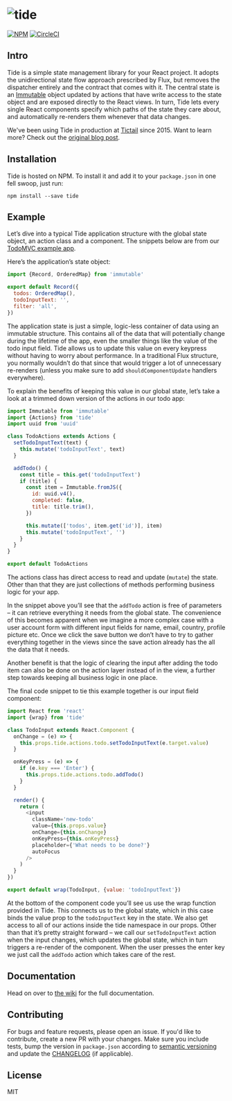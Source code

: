 # ![tide](https://cloud.githubusercontent.com/assets/847651/18448327/b029ad60-78f8-11e6-9ca4-eff619c8a2c8.png)

[![NPM](https://img.shields.io/npm/v/tide.svg)](https://www.npmjs.com/package/tide) [![CircleCI](https://circleci.com/gh/tictail/tide.svg?style=shield&circle-token=7cb8ffee9ae3acc8e92c68c8beff08ab66283112)](https://circleci.com/gh/tictail/tide)

## Intro

Tide is a simple state management library for your React project. It adopts the unidirectional state flow approach prescribed by Flux, but removes the dispatcher entirely and the contract that comes with it. The central state is an [Immutable](https://github.com/facebook/immutable-js) object updated by actions that have write access to the state object and are exposed directly to the React views. In turn, Tide lets every single React components specify which paths of the state they care about, and automatically re-renders them whenever that data changes.

We've been using Tide in production at [Tictail](https://tictail.com) since 2015. Want to learn more? Check out the [original blog post](http://tic.tl/introducing-tide).

## Installation

Tide is hosted on NPM. To install it and add it to your `package.json` in one fell swoop, just run:

```
npm install --save tide
```

## Example

Let’s dive into a typical Tide application structure with the global state object, an action class and a component. The snippets below are from our [TodoMVC example app]( https://github.com/tictail/tide/tree/master/example/app).

Here’s the application’s state object:

```JavaScript
import {Record, OrderedMap} from 'immutable'

export default Record({
  todos: OrderedMap(),
  todoInputText: '',
  filter: 'all',
})
```

The application state is just a simple, logic-less container of data using an immutable structure. This contains all of the data that will potentially change during the lifetime of the app, even the smaller things like the value of the todo input field. Tide allows us to update this value on every keypress without having to worry about performance. In a traditional Flux structure, you normally wouldn’t do that since that would trigger a lot of unnecessary re-renders (unless you make sure to add `shouldComponentUpdate` handlers everywhere).

To explain the benefits of keeping this value in our global state, let’s take a look at a trimmed down version of the actions in our todo app:

```JavaScript
import Immutable from 'immutable'
import {Actions} from 'tide'
import uuid from 'uuid'

class TodoActions extends Actions {
  setTodoInputText(text) {
    this.mutate('todoInputText', text)
  }

  addTodo() {
    const title = this.get('todoInputText')
    if (title) {
      const item = Immutable.fromJS({
        id: uuid.v4(),
        completed: false,
        title: title.trim(),
      })

      this.mutate(['todos', item.get('id')], item)
      this.mutate('todoInputText', '')
    }
  }
}

export default TodoActions
```

The actions class has direct access to read and update (`mutate`) the state. Other than that they are just collections of methods performing business logic for your app.

In the snippet above you’ll see that the `addTodo` action is free of parameters – it can retrieve everything it needs from the global state. The convenience of this becomes apparent when we imagine a more complex case with a user account form with different input fields for name, email, country, profile picture etc. Once we click the save button we don’t have to try to gather everything together in the views since the save action already has the all the data that it needs.

Another benefit is that the logic of clearing the input after adding the todo item can also be done on the action layer instead of in the view, a further step towards keeping all business logic in one place.

The final code snippet to tie this example together is our input field component:

```JavaScript
import React from 'react'
import {wrap} from 'tide'

class TodoInput extends React.Component {
  onChange = (e) => {
    this.props.tide.actions.todo.setTodoInputText(e.target.value)
  }

  onKeyPress = (e) => {
    if (e.key === 'Enter') {
      this.props.tide.actions.todo.addTodo()
    }
  }

  render() {
    return (
      <input
        className='new-todo'
        value={this.props.value}
        onChange={this.onChange}
        onKeyPress={this.onKeyPress}
        placeholder={'What needs to be done?'}
        autoFocus
      />
    )
  }
})

export default wrap(TodoInput, {value: 'todoInputText'})
```

At the bottom of the component code you’ll see us use the wrap function provided in Tide. This connects us to the global state, which in this case binds the value prop to the `todoInputText` key in the state. We also get access to all of our actions inside the tide namespace in our props. Other than that it’s pretty straight forward – we call our `setTodoInputText` action when the input changes, which updates the global state, which in turn triggers a re-render of the component. When the user presses the enter key we just call the `addTodo` action which takes care of the rest.

## Documentation

Head on over to [the wiki](https://github.com/tictail/tide/wiki) for the full documentation.

## Contributing

For bugs and feature requests, please open an issue. If you'd like to contribute, create a new PR
with your changes. Make sure you include tests, bump the version in `package.json` according to
[semantic versioning](http://semver.org/) and update the [CHANGELOG](CHANGELOG.md) (if applicable).

## License

MIT
